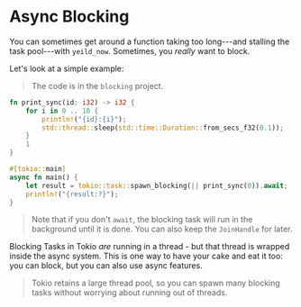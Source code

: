 # Async Blocking

You can sometimes get around a function taking too long---and stalling the task pool---with `yeild_now`. Sometimes, you *really* want to block.

Let's look at a simple example:

> The code is in the `blocking` project.

```rust
fn print_sync(id: i32) -> i32 {
    for i in 0 .. 10 {
        println!("{id}:{i}");
        std::thread::sleep(std::time::Duration::from_secs_f32(0.1));
    }
    1
}

#[tokio::main]
async fn main() {
    let result = tokio::task::spawn_blocking(|| print_sync(0)).await;
    println!("{result:?}");
}
```

> Note that if you don't `await`, the blocking task will run in the background until it is done. You can also keep the `JoinHandle` for later.

Blocking Tasks in Tokio *are* running in a thread - but that thread is wrapped inside the async system. This is one way to have your cake and eat it too: you can block, but you can also use async features.

> Tokio retains a large thread pool, so you can spawn many blocking tasks without worrying about running out of threads.